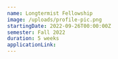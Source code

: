 ```yaml
---
name: Longtermist Fellowship
image: /uploads/profile-pic.png
startingDate: 2022-09-26T00:00:00Z
semester: Fall 2022
duration: 5 weeks
applicationLink: 
---
```


